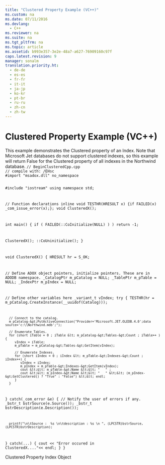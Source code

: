 ```yaml
---
title: "Clustered Property Example (VC++)"
ms.custom: na
ms.date: 07/11/2016
ms.devlang: 
  - C++
ms.reviewer: na
ms.suite: na
ms.tgt_pltfrm: na
ms.topic: article
ms.assetid: b993e357-3e2e-48a7-a627-76909160c97f
caps.latest.revision: 9
manager: sonalm
translation.priority.ht: 
  - de-de
  - es-es
  - fr-fr
  - it-it
  - ja-jp
  - ko-kr
  - pt-br
  - ru-ru
  - zh-cn
  - zh-tw
---
```

# Clustered Property Example (VC++)
<?xml version="1.0" encoding="utf-8"?>
<developerReferenceWithoutSyntaxDocument xmlns="http://ddue.schemas.microsoft.com/authoring/2003/5" xmlns:xlink="http://www.w3.org/1999/xlink" xmlns:xsi="http://www.w3.org/2001/XMLSchema-instance" xsi:schemaLocation="http://ddue.schemas.microsoft.com/authoring/2003/5 http://dduestorage.blob.core.windows.net/ddueschema/developer.xsd">
  <introduction>
    <para>This example demonstrates the <legacyLink xlink:href="9b62fb35-de43-425a-83ca-77af4e33fea9">Clustered</legacyLink> property of an <legacyLink xlink:href="6b9578c0-bc94-46b9-b801-c18e14b04b31">Index</legacyLink>. Note that Microsoft Jet databases do not support clustered indexes, so this example will return <legacyBold>False</legacyBold> for the <legacyBold>Clustered</legacyBold> property of all indexes in the <legacyItalic>Northwind</legacyItalic> database.</para>
    <code>// BeginClusteredCpp.cpp
// compile with: /EHsc
#import "msadox.dll" no_namespace

#include "iostream"
using namespace std;

// Function declarations
inline void TESTHR(HRESULT x) {if FAILED(x) _com_issue_error(x);};
void ClusteredX();

int main() {
   if ( FAILED(::CoInitialize(NULL) ) )
      return -1;

   ClusteredX();
   ::CoUninitialize();
}

void ClusteredX() {
   HRESULT hr = S_OK;

   // Define ADOX object pointers, initialize pointers. These are in ADODB namespace.
   _CatalogPtr m_pCatalog = NULL;
   _TablePtr m_pTable = NULL;
   _IndexPtr m_pIndex = NULL;

   // Define other variables here
   _variant_t vIndex;
   try {
      TESTHR(hr = m_pCatalog.CreateInstance(__uuidof(Catalog)));

      // Connect to the catalog.
      m_pCatalog-&gt;PutActiveConnection("Provider='Microsoft.JET.OLEDB.4.0';data source='c:\\Northwind.mdb';");

      // Enumerate Tables.
      for (short iTable = 0 ; iTable &lt; m_pCatalog-&gt;Tables-&gt;Count ; iTable++ ) {
         vIndex = iTable;
         m_pTable = m_pCatalog-&gt;Tables-&gt;GetItem(vIndex);

         // Enumerate Indexes.
         for (short iIndex = 0 ; iIndex &lt; m_pTable-&gt;Indexes-&gt;Count ; iIndex++) {
            vIndex = iIndex;
            m_pIndex = m_pTable-&gt;Indexes-&gt;GetItem(vIndex);
            cout &lt;&lt; m_pTable-&gt;Name &lt;&lt; "   " ;
            cout &lt;&lt; m_pIndex-&gt;Name &lt;&lt; "   " &lt;&lt; (m_pIndex-&gt;GetClustered() ? "True" : "False") &lt;&lt; endl;
         }
      }
   }
   catch(_com_error &amp;e) {
      // Notify the user of errors if any.
      _bstr_t bstrSource(e.Source());
      _bstr_t bstrDescription(e.Description());

      printf("\n\tSource :  %s \n\tdescription : %s \n ", (LPCSTR)bstrSource, (LPCSTR)bstrDescription);
   }
   catch(...) {
      cout &lt;&lt; "Error occured in ClusteredX...."&lt;&lt; endl;
   }
}</code>
  </introduction>
  <relatedTopics>
<link xlink:href="9b62fb35-de43-425a-83ca-77af4e33fea9">Clustered Property</link>
<link xlink:href="6b9578c0-bc94-46b9-b801-c18e14b04b31">Index Object</link>
</relatedTopics>
</developerReferenceWithoutSyntaxDocument>